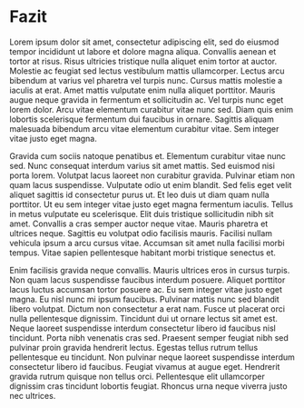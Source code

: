 # Fazit

Lorem ipsum dolor sit amet, consectetur adipiscing elit, sed do eiusmod tempor incididunt ut labore et dolore magna aliqua. Convallis aenean et tortor at risus. Risus ultricies tristique nulla aliquet enim tortor at auctor. Molestie ac feugiat sed lectus vestibulum mattis ullamcorper. Lectus arcu bibendum at varius vel pharetra vel turpis nunc. Cursus mattis molestie a iaculis at erat. Amet mattis vulputate enim nulla aliquet porttitor. Mauris augue neque gravida in fermentum et sollicitudin ac. Vel turpis nunc eget lorem dolor. Arcu vitae elementum curabitur vitae nunc sed. Diam quis enim lobortis scelerisque fermentum dui faucibus in ornare. Sagittis aliquam malesuada bibendum arcu vitae elementum curabitur vitae. Sem integer vitae justo eget magna.

Gravida cum sociis natoque penatibus et. Elementum curabitur vitae nunc sed. Nunc consequat interdum varius sit amet mattis. Sed euismod nisi porta lorem. Volutpat lacus laoreet non curabitur gravida. Pulvinar etiam non quam lacus suspendisse. Vulputate odio ut enim blandit. Sed felis eget velit aliquet sagittis id consectetur purus ut. Et leo duis ut diam quam nulla porttitor. Ut eu sem integer vitae justo eget magna fermentum iaculis. Tellus in metus vulputate eu scelerisque. Elit duis tristique sollicitudin nibh sit amet. Convallis a cras semper auctor neque vitae. Mauris pharetra et ultrices neque. Sagittis eu volutpat odio facilisis mauris. Facilisi nullam vehicula ipsum a arcu cursus vitae. Accumsan sit amet nulla facilisi morbi tempus. Vitae sapien pellentesque habitant morbi tristique senectus et.

Enim facilisis gravida neque convallis. Mauris ultrices eros in cursus turpis. Non quam lacus suspendisse faucibus interdum posuere. Aliquet porttitor lacus luctus accumsan tortor posuere ac. Eu sem integer vitae justo eget magna. Eu nisl nunc mi ipsum faucibus. Pulvinar mattis nunc sed blandit libero volutpat. Dictum non consectetur a erat nam. Fusce ut placerat orci nulla pellentesque dignissim. Tincidunt dui ut ornare lectus sit amet est. Neque laoreet suspendisse interdum consectetur libero id faucibus nisl tincidunt. Porta nibh venenatis cras sed. Praesent semper feugiat nibh sed pulvinar proin gravida hendrerit lectus. Egestas tellus rutrum tellus pellentesque eu tincidunt. Non pulvinar neque laoreet suspendisse interdum consectetur libero id faucibus. Feugiat vivamus at augue eget. Hendrerit gravida rutrum quisque non tellus orci. Pellentesque elit ullamcorper dignissim cras tincidunt lobortis feugiat. Rhoncus urna neque viverra justo nec ultrices.
